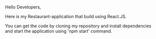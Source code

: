 Hello Developers, 

Here is my Restaurant-application that build using React.JS.

You can get the code by cloning my repository and install dependencies and start the application using 'npm start' command.

